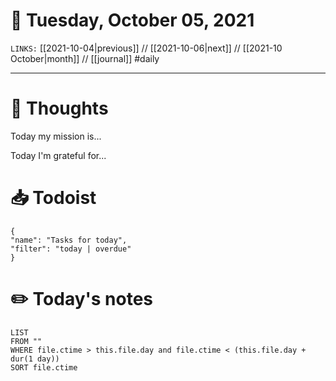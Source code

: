 # 📅 Tuesday, October 05, 2021
`LINKS:` [[2021-10-04|previous]] // [[2021-10-06|next]] // [[2021-10 October|month]] // [[journal]] 
#daily

---
# 💭 Thoughts
Today my mission is...

Today I'm grateful for...

# 📥 Todoist
```todoist
{
"name": "Tasks for today",
"filter": "today | overdue"
}
```

# ✏️ Today's notes
```dataview
LIST 
FROM ""
WHERE file.ctime > this.file.day and file.ctime < (this.file.day + dur(1 day))
SORT file.ctime
```
